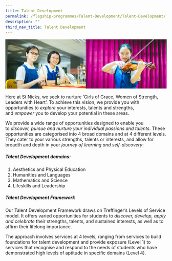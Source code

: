 ```yaml
---
title: Talent Development
permalink: /flagship-programmes/Talent-Development/Talent-Development/
description: ""
third_nav_title: Talent Development
---
```

![](/images/01%20Banner%20Photos/01%20subpage%20flagship-programme.jpg)

Here at St Nicks, we seek to nurture ‘Girls of Grace, Women of Strength, Leaders with Heart’. To achieve this vision, we provide you with opportunities to *explore* your interests, talents and strengths, and *empower* you to develop your potential in these areas.   
  
  
We provide a wide range of opportunities designed to enable you to *discover, pursue and nurture your individual passions and talents*. These opportunities are categorised into 4 broad domains and at 4 different levels. They cater to your various strengths, talents or interests, and allow for breadth and depth in your *journey of learning and self-discovery*:  
  
##### **Talent Development domains:**

1.  Aesthetics and Physical Education
2.  Humanities and Languages  
3.  Mathematics and Science  
4.  Lifeskills and Leadership


##### **Talent Development Framework**
  
Our Talent Development Framework draws on Treffinger’s Levels of Service model. It offers varied opportunities for students to *discover, develop, apply and celebrate* their strengths, talents, and sustained interests, as well as to affirm their lifelong importance.  
  
The approach involves services at 4 levels, ranging from services to build foundations for talent development and provide exposure (Level 1) to services that recognise and respond to the needs of students who have demonstrated high levels of aptitude in specific domains (Level 4).
